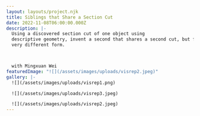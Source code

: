 ```yaml
---
layout: layouts/project.njk
title: Siblings that Share a Section Cut
date: 2022-11-08T06:00:00.000Z
description: |-
  Using a discovered section cut of one object using
  descriptive geometry, invent a second that shares a second cut, but from a
  very different form.



  with Mingxuan Wei
featuredImage: "![](/assets/images/uploads/visrep2.jpeg)"
gallery: |-
  ![](/assets/images/uploads/visrep1.png)

  ![](/assets/images/uploads/visrep3.jpeg)

  ![](/assets/images/uploads/visrep2.jpeg)
---
```

